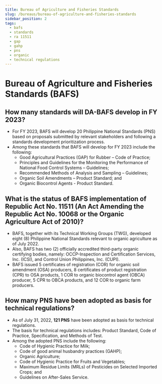 ```yaml
---
title: Bureau of Agriculture and Fisheries Standards
slug: /bureaus/bureau-of-agriculture-and-fisheries-standards
sidebar_position: 2
tags:
  - bafs
  - standards
  - ra 11511
  - gap
  - gahp
  - pns
  - organic
  - technical regulations
---
```


# Bureau of Agriculture and Fisheries Standards (BAFS)

## How many standards will DA-BAFS develop in FY 2023?

- For FY 2023, BAFS will develop 20 Philippine National Standards (PNS) based on proposals submitted by relevant stakeholders and following a standards development prioritization process.
- Among these standards that BAFS will develop for FY 2023 include the following:
  - Good Agricultural Practices (GAP) for Rubber – Code of Practice;
  - Principles and Guidelines for the Monitoring the Performance of National Food Control Systems – Guidelines;
  - Recommended Methods of Analysis and Sampling – Guidelines;
  - Organic Soil Amendments – Product Standard; and
  - Organic Biocontrol Agents - Product Standard.
  
## What is the status of BAFS implementation of Republic Act No. 11511 (An Act Amending the Republic Act No. 10068 or the Organic Agriculture Act of 2010)?

- BAFS, together with its Technical Working Groups (TWG), developed eight (8) Philippine National Standards relevant to organic agriculture as of July 2022.
- Also, BAFS has two (2) officially accredited third-party organic certifying bodies, namely: OCCP-Inspection and Certification Services, Inc. (ICSI), and Control Union Philippines, Inc. (CUPI).
- BAFS issued 5 certificates of registration (COR) for organic soil amendment (OSA) producers, 8 certificates of product registration (CPR) to OSA  products, 1 COR to organic biocontrol agent (OBCA) producer, 5 CPR to OBCA products, and 12 COR to organic farm producers.

## How many PNS have been adopted as basis for technical regulations?

- As of July 31, 2022, __121 PNS__ have been adopted as basis for technical regulations.
- The basis for technical regulations includes: Product Standard, Code of Practice, Specification, and Methods of Test.
- Among the adopted PNS include the following:
  - Code of Hygienic Practice for Milk;
  - Code of good animal husbandry practices (GAHP);
  - Organic Agriculture;
  - Code of Hygienic Practice for Fruits and Vegetables;
  - Maximum Residue Limits (MRLs) of Pesticides on Selected Imported Crops; and
  - Guidelines on After-Sales Service.
